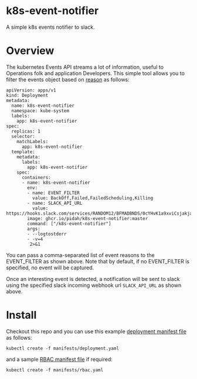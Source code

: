# k8s-event-notifier
A simple k8s events notifier to slack.

# Overview
The kubernetes Events API streams a lot of information, useful to Operations folk and application Developers. This simple tool allows you to filter the events object based on [reason](https://kubernetes.io/docs/reference/generated/kubernetes-api/v1.13/#event-v1-core) as follows:

```
apiVersion: apps/v1
kind: Deployment
metadata:
  name: k8s-event-notifier
  namespace: kube-system
  labels:
    app: k8s-event-notifier
spec:
  replicas: 1
  selector:
    matchLabels:
      app: k8s-event-notifier
  template:
    metadata:
      labels:
        app: k8s-event-notifier
    spec:
      containers:
      - name: k8s-event-notifier
        env:
        - name: EVENT_FILTER
          value: BackOff,Failed,FailedScheduling,Killing
        - name: SLACK_API_URL
          value: https://hooks.slack.com/services/RANDOM12/BFMADBNDS/0cYHvK1a9xviCsjakjawTMaa
        image: ghcr.io/pidah/k8s-event-notifier:master
        command: ["/k8s-event-notifier"]
        args:
        - --logtostderr
        - -v=4
         2>&1
```

You can pass a comma-separated list of event reasons to the EVENT_FILTER as shown above. Note that by default, if no EVENT_FILTER is specified, no event will be captured.

Once an interesting event is detected, a notification will be sent to slack using the specified slack incoming webhook url `SLACK_API_URL` as shown above.

# Install

Checkout this repo and you can use this example [deployment manifest file](https://github.com/pearsontechnology/k8s-event-notifier/blob/master/manifests/deployment.yaml) as follows:

```
kubectl create -f manifests/deployment.yaml
```

and a sample [RBAC manifest file](https://github.com/pearsontechnology/k8s-event-notifier/blob/master/manifests/rbac.yaml) if required:

```
kubectl create -f manifests/rbac.yaml
```
